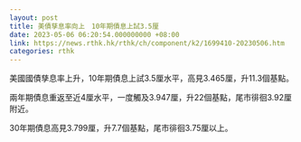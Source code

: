 ```yaml
---
layout: post
title: 美債孳息率向上　10年期債息上試3.5厘
date: 2023-05-06 06:20:54.000000000 +08:00
link: https://news.rthk.hk/rthk/ch/component/k2/1699410-20230506.htm
categories: rthk
---
```


美國國債孳息率上升，10年期債息上試3.5厘水平，高見3.465厘，升11.3個基點。

兩年期債息重返至近4厘水平，一度觸及3.947厘，升22個基點，尾市徘徊3.92厘附近。

30年期債息高見3.799厘，升7.7個基點，尾市徘徊3.75厘以上。
